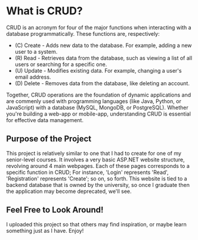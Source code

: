 # What is CRUD?
CRUD is an acronym for four of the major functions when interacting with a database programmatically. These functions are, respectively:
* (C) Create - Adds new data to the database. For example, adding a new user to a system.
* (R) Read - Retrieves data from the database, such as viewing a list of all users or searching for a specific one.
* (U) Update - Modifies existing data. For example, changing a user's email address.
* (D) Delete - Removes data from the database, like deleting an account.

Together, CRUD operations are the foundation of dynamic applications and are commenly used with programming languages
(like Java, Python, or JavaScript) with a database (MySQL, MongoDB, or PostgreSQL). Whether you're building a web-app or mobile-app,
understanding CRUD is essential for effective data management.

## Purpose of the Project
This project is relatively similar to one that I had to create for one of my senior-level courses. It involves a very basic ASP.NET website structure,
revolving around 4 main webpages. Each of these pages corresponds to a specific function in CRUD; For instance, 
'Login' represents 'Read', 'Registration' represents 'Create'; so on, so forth. This website is tied to a backend database that is owned by the university,
so once I graduate then the application may become deprecated, we'll see.

## Feel Free to Look Around!
I uploaded this project so that others may find inspiration, or maybe learn something just as I have. Enjoy!
